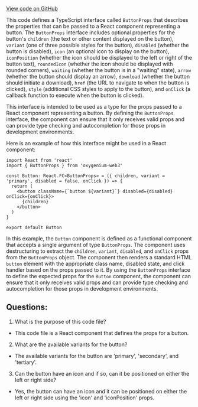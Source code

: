 [View code on GitHub](https://github.com/oxygenium-network/oxygenium-web3/packages/web3-react/src/components/Common/Button/types.ts)

This code defines a TypeScript interface called `ButtonProps` that describes the properties that can be passed to a React component representing a button. The `ButtonProps` interface includes optional properties for the button's `children` (the text or other content displayed on the button), `variant` (one of three possible styles for the button), `disabled` (whether the button is disabled), `icon` (an optional icon to display on the button), `iconPosition` (whether the icon should be displayed to the left or right of the button text), `roundedIcon` (whether the icon should be displayed with rounded corners), `waiting` (whether the button is in a "waiting" state), `arrow` (whether the button should display an arrow), `download` (whether the button should initiate a download), `href` (the URL to navigate to when the button is clicked), `style` (additional CSS styles to apply to the button), and `onClick` (a callback function to execute when the button is clicked).

This interface is intended to be used as a type for the props passed to a React component representing a button. By defining the `ButtonProps` interface, the component can ensure that it only receives valid props and can provide type checking and autocompletion for those props in development environments.

Here is an example of how this interface might be used in a React component:

```tsx
import React from 'react'
import { ButtonProps } from 'oxygenium-web3'

const Button: React.FC<ButtonProps> = ({ children, variant = 'primary', disabled = false, onClick }) => {
  return (
    <button className={`button ${variant}`} disabled={disabled} onClick={onClick}>
      {children}
    </button>
  )
}

export default Button
```

In this example, the `Button` component is defined as a functional component that accepts a single argument of type `ButtonProps`. The component uses destructuring to extract the `children`, `variant`, `disabled`, and `onClick` props from the `ButtonProps` object. The component then renders a standard HTML `button` element with the appropriate class name, disabled state, and click handler based on the props passed to it. By using the `ButtonProps` interface to define the expected props for the `Button` component, the component can ensure that it only receives valid props and can provide type checking and autocompletion for those props in development environments.
## Questions: 
 1. What is the purpose of this code file?
- This code file is a React component that defines the props for a button.

2. What are the available variants for the button?
- The available variants for the button are 'primary', 'secondary', and 'tertiary'.

3. Can the button have an icon and if so, can it be positioned on either the left or right side?
- Yes, the button can have an icon and it can be positioned on either the left or right side using the 'icon' and 'iconPosition' props.
